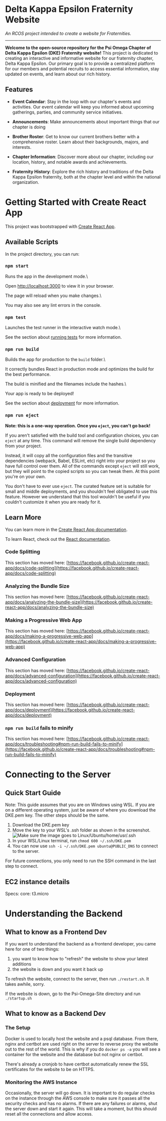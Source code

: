 

# Delta Kappa Epsilon Fraternity Website

  

_An RCOS project intended to create a website for Fraternities._

  

---

  

**Welcome to the open-source repository for the Psi Omega Chapter of Delta Kappa Epsilon (DKE) Fraternity website!** This project is dedicated to creating an interactive and informative website for our fraternity chapter, Delta Kappa Epsilon. Our primary goal is to provide a centralized platform for our members and potential recruits to access essential information, stay updated on events, and learn about our rich history.

  

## Features

  

- **Event Calendar**: Stay in the loop with our chapter's events and activities. Our event calendar will keep you informed about upcoming gatherings, parties, and community service initiatives.

  

- **Announcements**: Make announcements about important things that our chapter is doing  

  

- **Brother Roster**: Get to know our current brothers better with a comprehensive roster. Learn about their backgrounds, majors, and interests.

  

- **Chapter Information**: Discover more about our chapter, including our location, history, and notable awards and achievements.

  

- **Fraternity History**: Explore the rich history and traditions of the Delta Kappa Epsilon fraternity, both at the chapter level and within the national organization.

  

# Getting Started with Create React App

  

This project was bootstrapped with [Create React App](https://github.com/facebook/create-react-app).

  

## Available Scripts

  

In the project directory, you can run:

  

### `npm start`

  

Runs the app in the development mode.\

Open [http://localhost:3000](http://localhost:3000) to view it in your browser.

  

The page will reload when you make changes.\

You may also see any lint errors in the console.

  

### `npm test`

  

Launches the test runner in the interactive watch mode.\

See the section about [running tests](https://facebook.github.io/create-react-app/docs/running-tests) for more information.

  

### `npm run build`

  

Builds the app for production to the `build` folder.\

It correctly bundles React in production mode and optimizes the build for the best performance.

  

The build is minified and the filenames include the hashes.\

Your app is ready to be deployed!

  

See the section about [deployment](https://facebook.github.io/create-react-app/docs/deployment) for more information.

  

### `npm run eject`

  

**Note: this is a one-way operation. Once you `eject`, you can't go back!**

  

If you aren't satisfied with the build tool and configuration choices, you can `eject` at any time. This command will remove the single build dependency from your project.

  

Instead, it will copy all the configuration files and the transitive dependencies (webpack, Babel, ESLint, etc) right into your project so you have full control over them. All of the commands except `eject` will still work, but they will point to the copied scripts so you can tweak them. At this point you're on your own.

  

You don't have to ever use `eject`. The curated feature set is suitable for small and middle deployments, and you shouldn't feel obligated to use this feature. However we understand that this tool wouldn't be useful if you couldn't customize it when you are ready for it.

  

## Learn More

  

You can learn more in the [Create React App documentation](https://facebook.github.io/create-react-app/docs/getting-started).

  

To learn React, check out the [React documentation](https://reactjs.org/).

  

### Code Splitting

  

This section has moved here: [https://facebook.github.io/create-react-app/docs/code-splitting](https://facebook.github.io/create-react-app/docs/code-splitting)

  

### Analyzing the Bundle Size

  

This section has moved here: [https://facebook.github.io/create-react-app/docs/analyzing-the-bundle-size](https://facebook.github.io/create-react-app/docs/analyzing-the-bundle-size)

  

### Making a Progressive Web App

  

This section has moved here: [https://facebook.github.io/create-react-app/docs/making-a-progressive-web-app](https://facebook.github.io/create-react-app/docs/making-a-progressive-web-app)

  

### Advanced Configuration

  

This section has moved here: [https://facebook.github.io/create-react-app/docs/advanced-configuration](https://facebook.github.io/create-react-app/docs/advanced-configuration)

  

### Deployment

  

This section has moved here: [https://facebook.github.io/create-react-app/docs/deployment](https://facebook.github.io/create-react-app/docs/deployment)

  

### `npm run build` fails to minify

  

This section has moved here: [https://facebook.github.io/create-react-app/docs/troubleshooting#npm-run-build-fails-to-minify](https://facebook.github.io/create-react-app/docs/troubleshooting#npm-run-build-fails-to-minify)

# Connecting to the Server

## Quick Start Guide
Note: This guide assumes that you are on Windows using WSL. If you are on a different operating system, just be aware of where you download the DKE.pem key. The other steps should be the same.

1) Download the DKE.pem key
2) Move the key to your WSL's .ssh folder as shown in the screenshot. ![Make sure the image goes to Linux/Ubuntu/home/usr/.ssh](readme/ssh-image.png)
3) In your WSL/Linux terminal, run `chmod 600 ~/.ssh/DKE.pem`
4) You can now use `ssh -i ~/.ssh/DKE.pem ubuntu@PUBLIC_DNS` to connect to the server. 

For future connections, you only need to run the SSH command in the last step to connect.

## EC2 instance details
Specs:
core: t3.micro


# Understanding the Backend

## What to know as a Frontend Dev

If you want to understand the backend as a frontend developer, you came here for one of two things:
1) you want to know how to "refresh" the website to show your latest additions
2) the website is down and you want it back up

To refresh the website, connect to the server, then run `./restart.sh`. It takes awhile, sorry.

If the website is down, go to the Psi-Omega-Site directory and run `./startup.sh`
## What to know as a Backend Dev

### The Setup
Docker is used to locally host the website and a psql database. From there, nginx and certbot are used right on the server to reverse proxy the website out to the rest of the world. This is why if you do `docker ps -a` you will see a container for the website and the database but not nginx or certbot.

There's already a cronjob to have certbot automatically renew the SSL certificates for the website to be on HTTPS.

### Monitoring the AWS Instance
Occasionally, the server will go down. It is important to do regular checks on the instance through the AWS console to make sure it passes all the security checks and has no alarms.
If there are any failures or alarms, shut the server down and start it again. This will take a moment, but this should reset all the connections and allow access.
  
